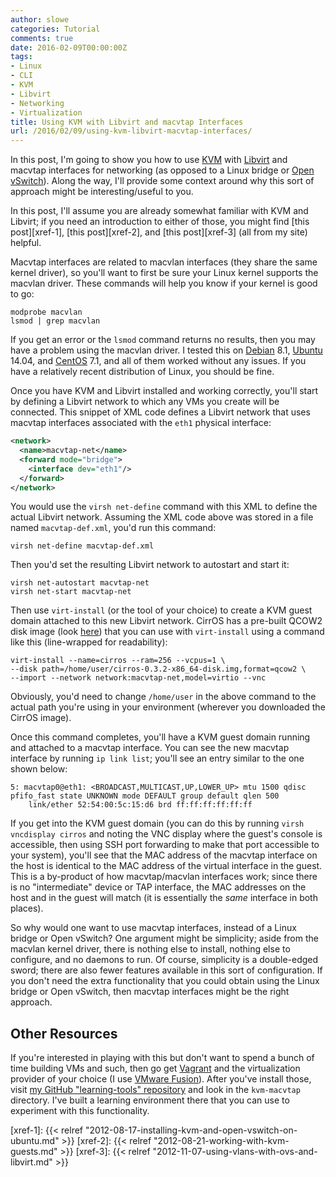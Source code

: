 ```yaml
---
author: slowe
categories: Tutorial
comments: true
date: 2016-02-09T00:00:00Z
tags:
- Linux
- CLI
- KVM
- Libvirt
- Networking
- Virtualization
title: Using KVM with Libvirt and macvtap Interfaces
url: /2016/02/09/using-kvm-libvirt-macvtap-interfaces/
---
```


In this post, I'm going to show you how to use [KVM][link-1] with [Libvirt][link-2] and macvtap interfaces for networking (as opposed to a Linux bridge or [Open vSwitch][link-3]). Along the way, I'll provide some context around why this sort of approach might be interesting/useful to you.

In this post, I'll assume you are already somewhat familiar with KVM and Libvirt; if you need an introduction to either of those, you might find [this post][xref-1], [this post][xref-2], and [this post][xref-3] (all from my site) helpful.

Macvtap interfaces are related to macvlan interfaces (they share the same kernel driver), so you'll want to first be sure your Linux kernel supports the macvlan driver. These commands will help you know if your kernel is good to go:

    modprobe macvlan
    lsmod | grep macvlan

If you get an error or the `lsmod` command returns no results, then you may have a problem using the macvlan driver. I tested this on [Debian][link-8] 8.1, [Ubuntu][link-9] 14.04, and [CentOS][link-10] 7.1, and all of them worked without any issues. If you have a relatively recent distribution of Linux, you should be fine.

Once you have KVM and Libvirt installed and working correctly, you'll start by defining a Libvirt network to which any VMs you create will be connected. This snippet of XML code defines a Libvirt network that uses macvtap interfaces associated with the `eth1` physical interface:

``` xml
<network>
  <name>macvtap-net</name>
  <forward mode="bridge">
    <interface dev="eth1"/>
  </forward>
</network>
```

You would use the `virsh net-define` command with this XML to define the actual Libvirt network. Assuming the XML code above was stored in a file named `macvtap-def.xml`, you'd run this command:

    virsh net-define macvtap-def.xml

Then you'd set the resulting Libvirt network to autostart and start it:

    virsh net-autostart macvtap-net
    virsh net-start macvtap-net

Then use `virt-install` (or the tool of your choice) to create a KVM guest domain attached to this new Libvirt network. CirrOS has a pre-built QCOW2 disk image (look [here][link-4]) that you can use with `virt-install` using a command like this (line-wrapped for readability):

    virt-install --name=cirros --ram=256 --vcpus=1 \
    --disk path=/home/user/cirros-0.3.2-x86_64-disk.img,format=qcow2 \
    --import --network network:macvtap-net,model=virtio --vnc

Obviously, you'd need to change `/home/user` in the above command to the actual path you're using in your environment (wherever you downloaded the CirrOS image).

Once this command completes, you'll have a KVM guest domain running and attached to a macvtap interface. You can see the new macvtap interface by running `ip link list`; you'll see an entry similar to the one shown below:

```
5: macvtap0@eth1: <BROADCAST,MULTICAST,UP,LOWER_UP> mtu 1500 qdisc pfifo_fast state UNKNOWN mode DEFAULT group default qlen 500
    link/ether 52:54:00:5c:15:d6 brd ff:ff:ff:ff:ff:ff
```

If you get into the KVM guest domain (you can do this by running `virsh vncdisplay cirros` and noting the VNC display where the guest's console is accessible, then using SSH port forwarding to make that port accessible to your system), you'll see that the MAC address of the macvtap interface on the host is identical to the MAC address of the virtual interface in the guest. This is a by-product of how macvtap/macvlan interfaces work; since there is no "intermediate" device or TAP interface, the MAC addresses on the host and in the guest will match (it is essentially the _same_ interface in both places).

So why would one want to use macvtap interfaces, instead of a Linux bridge or Open vSwitch? One argument might be simplicity; aside from the macvlan kernel driver, there is nothing else to install, nothing else to configure, and no daemons to run. Of course, simplicity is a double-edged sword; there are also fewer features available in this sort of configuration. If you don't need the extra functionality that you could obtain using the Linux bridge or Open vSwitch, then macvtap interfaces might be the right approach.

## Other Resources

If you're interested in playing with this but don't want to spend a bunch of time building VMs and such, then go get [Vagrant][link-5] and the virtualization provider of your choice (I use [VMware Fusion][link-7]). After you've install those, visit [my GitHub "learning-tools" repository][link-6] and look in the `kvm-macvtap` directory. I've built a learning environment there that you can use to experiment with this functionality.



[link-1]: http://www.linux-kvm.org/page/Main_Page
[link-2]: http://libvirt.org/
[link-3]: http://openvswitch.org/
[link-4]: http://download.cirros-cloud.net/0.3.2/
[link-5]: http://www.vagrantup.com/
[link-6]: https://github.com/lowescott/learning-tools
[link-7]: http://www.vmware.com/products/fusion/
[link-8]: https://www.debian.org/
[link-9]: http://www.ubuntu.com/
[link-10]: https://www.centos.org/
[xref-1]: {{< relref "2012-08-17-installing-kvm-and-open-vswitch-on-ubuntu.md" >}}
[xref-2]: {{< relref "2012-08-21-working-with-kvm-guests.md" >}}
[xref-3]: {{< relref "2012-11-07-using-vlans-with-ovs-and-libvirt.md" >}}
